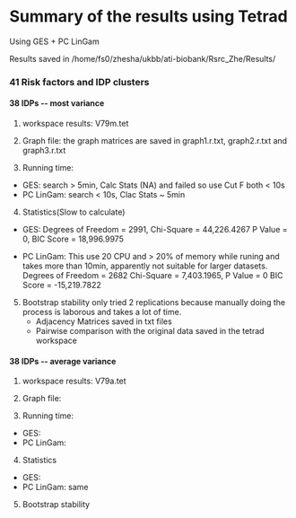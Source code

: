 # Summary of the results using Tetrad
Using GES + PC LinGam

Results saved in /home/fs0/zhesha/ukbb/ati-biobank/Rsrc_Zhe/Results/

### 41 Risk factors and IDP clusters
#### 38 IDPs -- most variance
1. workspace results: V79m.tet

2. Graph file: the graph matrices are saved in graph1.r.txt, graph2.r.txt and graph3.r.txt

3. Running time:
* GES: search > 5min, Calc Stats (NA) and failed so use Cut F both < 10s
* PC LinGam: search < 10s, Clac Stats ~ 5min

4. Statistics(Slow to calculate)

* GES: Degrees of Freedom = 2991, Chi-Square = 44,226.4267
       P Value = 0,  BIC Score = 18,996.9975


* PC LinGam: This use 20 CPU and > 20% of memory while runing and takes more
  than 10min, apparently not suitable for larger datasets.
  Degrees of Freedom = 2682 Chi-Square = 7,403.1965, P Value = 0
  BIC Score = -15,219.7822


5. Bootstrap stability only tried 2 replications because manually doing the
   process is laborous and takes a lot of time.
   * Adjacency Matrices saved in txt files
   * Pairwise comparison with the original data saved in the tetrad workspace


#### 38 IDPs -- average variance
1. workspace results: V79a.tet

2. Graph file:

3. Running time:
* GES:
* PC LinGam:

4. Statistics

* GES:
* PC LinGam: same

5. Bootstrap stability
